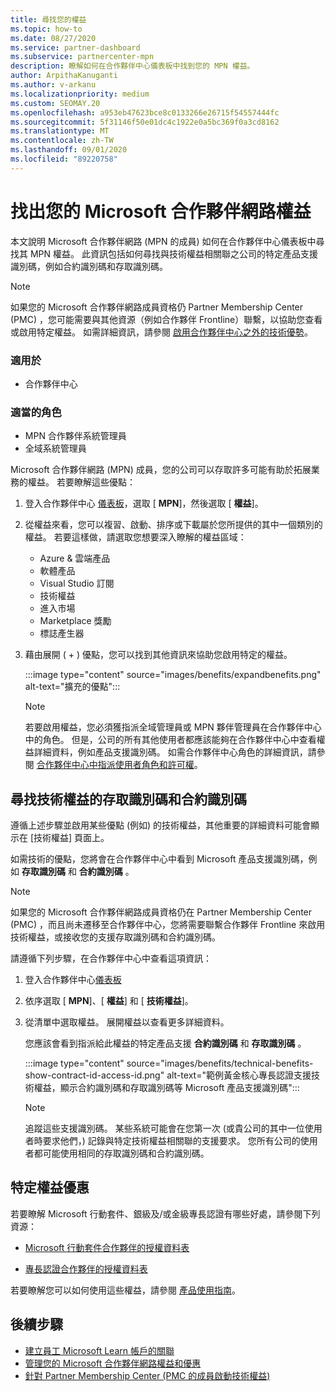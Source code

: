```yaml
---
title: 尋找您的權益
ms.topic: how-to
ms.date: 08/27/2020
ms.service: partner-dashboard
ms.subservice: partnercenter-mpn
description: 瞭解如何在合作夥伴中心儀表板中找到您的 MPN 權益。
author: ArpithaKanuganti
ms.author: v-arkanu
ms.localizationpriority: medium
ms.custom: SEOMAY.20
ms.openlocfilehash: a953eb47623bce8c0133266e26715f54557444fc
ms.sourcegitcommit: 5f31146f50e01dc4c1922e0a5bc369f0a3cd8162
ms.translationtype: MT
ms.contentlocale: zh-TW
ms.lasthandoff: 09/01/2020
ms.locfileid: "89220758"
---
```

# <a name="locate-your-microsoft-partner-network-benefits"></a>找出您的 Microsoft 合作夥伴網路權益 

本文說明 Microsoft 合作夥伴網路 (MPN 的成員) 如何在合作夥伴中心儀表板中尋找其 MPN 權益。 此資訊包括如何尋找與技術權益相關聯之公司的特定產品支援識別碼，例如合約識別碼和存取識別碼。

>[!NOTE]
> 如果您的 Microsoft 合作夥伴網路成員資格仍 Partner Membership Center (PMC) ，您可能需要與其他資源（例如合作夥伴 Frontline）聯繫，以協助您查看或啟用特定權益。 如需詳細資訊，請參閱 [啟用合作夥伴中心之外的技術優勢](partner-membership-center-tech-benefits-activate.md)。

### <a name="applies-to"></a>適用於

- 合作夥伴中心

### <a name="appropriate-roles"></a>適當的角色

- MPN 合作夥伴系統管理員
- 全域系統管理員

Microsoft 合作夥伴網路 (MPN) 成員，您的公司可以存取許多可能有助於拓展業務的權益。 若要瞭解這些優點：

1. 登入合作夥伴中心 [儀表板](https://partner.microsoft.com/dashboard/home)，選取 [ **MPN**]，然後選取 [ **權益**]。

2. 從權益來看，您可以複習、啟動、排序或下載屬於您所提供的其中一個類別的權益。 若要這樣做，請選取您想要深入瞭解的權益區域：

   - Azure & 雲端產品
   - 軟體產品
   - Visual Studio 訂閱
   - 技術權益
   - 進入市場
   - Marketplace 獎勵
   - 標誌產生器

3. 藉由展開 ( + ) 優點，您可以找到其他資訊來協助您啟用特定的權益。

   :::image type="content" source="images/benefits/expandbenefits.png" alt-text="擴充的優點":::

   > [!NOTE]
   > 若要啟用權益，您必須獲指派全域管理員或 MPN 夥伴管理員在合作夥伴中心中的角色。 但是，公司的所有其他使用者都應該能夠在合作夥伴中心中查看權益詳細資料，例如產品支援識別碼。 如需合作夥伴中心角色的詳細資訊，請參閱 [合作夥伴中心中指派使用者角色和許可權](permissions-overview.md)。

## <a name="find-access-id-and-contract-id-for-technical-benefits"></a>尋找技術權益的存取識別碼和合約識別碼

遵循上述步驟並啟用某些優點 (例如) 的技術權益，其他重要的詳細資料可能會顯示在 [技術權益] 頁面上。

如需技術的優點，您將會在合作夥伴中心中看到 Microsoft 產品支援識別碼，例如 **存取識別碼** 和 **合約識別碼** 。

>[!NOTE]
> 如果您的 Microsoft 合作夥伴網路成員資格仍在 Partner Membership Center (PMC) ，而且尚未遷移至合作夥伴中心，您將需要聯繫合作夥伴 Frontline 來啟用技術權益，或接收您的支援存取識別碼和合約識別碼。

 請遵循下列步驟，在合作夥伴中心中查看這項資訊：

1. 登入合作夥伴中心[儀表板](https://partner.microsoft.com/dashboard/home)

2. 依序選取 [ **MPN**]、[ **權益**] 和 [ **技術權益**]。

3. 從清單中選取權益。 展開權益以查看更多詳細資料。 

   您應該會看到指派給此權益的特定產品支援 **合約識別碼** 和 **存取識別碼** 。  

   :::image type="content" source="images/benefits/technical-benefits-show-contract-id-access-id.png" alt-text="範例黃金核心專長認證支援技術權益，顯示合約識別碼和存取識別碼等 Microsoft 產品支援識別碼":::

   > [!NOTE]
   > 追蹤這些支援識別碼。 某些系統可能會在您第一次 (或貴公司的其中一位使用者時要求他們，) 記錄與特定技術權益相關聯的支援要求。 您所有公司的使用者都可能使用相同的存取識別碼和合約識別碼。

## <a name="specific-benefit-offers"></a>特定權益優惠

若要瞭解 Microsoft 行動套件、銀級及/或金級專長認證有哪些好處，請參閱下列資源：

- [Microsoft 行動套件合作夥伴的授權資料表](https://assetsprod.microsoft.com/mpn/MPN-MAPS-Software-IUR-License-Table.xlsx)

- [專長認證合作夥伴的授權資料表](https://assetsprod.microsoft.com/mpn-maps-software-iur-competency-license-table.docx)

若要瞭解您可以如何使用這些權益，請參閱 [產品使用指南](https://assets.microsoft.com/MPN-MAPS-Product-Usage-Guide.pdf)。

## <a name="next-steps"></a>後續步驟

- [建立員工 Microsoft Learn 帳戶的關聯](ms-learn-associate.md)
- [管理您的 Microsoft 合作夥伴網路權益和優惠](manage-your-partner-network-benefits.md)
- [針對 Partner Membership Center (PMC 的成員啟動技術權益) ](partner-membership-center-tech-benefits-activate.md)